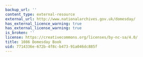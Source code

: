 ```yaml
---
backup_url: ''
content_type: external-resource
external_url: http://www.nationalarchives.gov.uk/domesday/
has_external_licence_warning: true
has_external_license_warning: true
is_broken: ''
license: https://creativecommons.org/licenses/by-nc-sa/4.0/
title: 1086 Domesday Book
uid: 7714336e-672b-4f8c-b473-91a046dc885f
---
```

